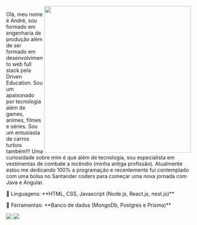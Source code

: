 <img src="https://raw.githubusercontent.com/MicaelliMedeiros/micaellimedeiros/master/image/computer-illustration.png" min-width="400px" max-width="400px" width="400px" align="right">

<p align="left"> 
  Olá, meu nome é André, sou formado em engenharia de produção além de ser formado em desenvolvimento web full stack pela Driven Education. Sou um apaixonado por tecnologia além de games, animes, filmes e séries. Sou um entusiasta de carros turbos também!!! Uma curiosidade sobre mim é que além de tecnologia, sou especialista em vestimentas de combate a incêndio (minha antiga profissão).  Atualmente estou me dedicando 100% a programação e recentemente fui contemplado com uma bolsa no Santander coders para começar uma nova jornada com Java e Angular.
  

 
</p>

<p align="left">
  🦄 Linguagens: **HTML, CSS, Javascript (Node.js, React.js, nest.js)**
</p>

<p align="left">
  💼 Ferramentas: **Banco de dados (MongoDb, Postgres e Prisma)**
</p>

<p align="left">
  <a href="#" alt="Gmail">
  <img src="https://img.shields.io/badge/-Gmail-FF0000?style=flat-square&labelColor=FF0000&logo=gmail&logoColor=white&link=andre.eng1313@gmai.com" /></a>

  <a href="#" alt="LinkedIn">
  <img src="https://img.shields.io/badge/-Linkedin-0e76a8?style=flat-square&logo=Linkedin&logoColor=white&link=https://www.linkedin.com/in/andre-luis-candido/" /></a>
